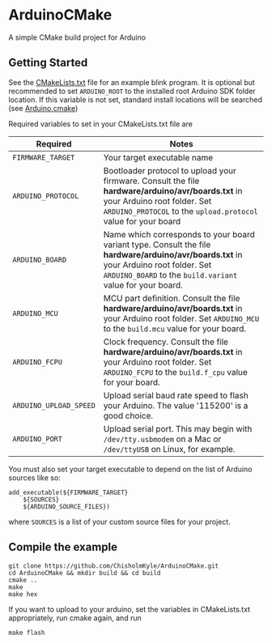 # ArduinoCMake
A simple CMake build project for Arduino

## Getting Started

See the [CMakeLists.txt](CMakeLists.txt) file for an example blink program.
It is optional but recommended to set `ARDUINO_ROOT` to the installed root Arduino SDK folder location. If this variable is not set, standard install locations will be searched (see [Arduino.cmake](
scripts/Arduino.cmake))

Required variables to set in your CMakeLists.txt file are

| Required | Notes |
| ---- | ----- |
| `FIRMWARE_TARGET` | Your target executable name |
| `ARDUINO_PROTOCOL` | Bootloader protocol to upload your firmware. Consult the file **hardware/arduino/avr/boards.txt** in your Arduino root folder. Set `ARDUINO_PROTOCOL` to the `upload.protocol` value for your board |
| `ARDUINO_BOARD` | Name which corresponds to your board variant type. Consult the file **hardware/arduino/avr/boards.txt** in your Arduino root folder. Set `ARDUINO_BOARD` to the `build.variant` value for your board.  |
| `ARDUINO_MCU` | MCU part definition. Consult the file **hardware/arduino/avr/boards.txt** in your Arduino root folder. Set `ARDUINO_MCU` to the `build.mcu` value for your board. |
| `ARDUINO_FCPU` | Clock frequency. Consult the file **hardware/arduino/avr/boards.txt** in your Arduino root folder. Set `ARDUINO_FCPU` to the `build.f_cpu` value for your board. |
| `ARDUINO_UPLOAD_SPEED` | Upload serial baud rate speed to flash your Arduino. The value '115200' is a good choice. |
| `ARDUINO_PORT` | Upload serial port. This may begin with `/dev/tty.usbmodem` on a Mac or `/dev/ttyUSB` on Linux, for example.

You must also set your target executable to depend on the list of Arduino sources like so:

	add_executable(${FIRMWARE_TARGET}
		${SOURCES}
		${ARDUINO_SOURCE_FILES})

where `SOURCES` is a list of your custom source files for your project.

## Compile the example

	git clone https://github.com/ChisholmKyle/ArduinoCMake.git
	cd ArduinoCMake && mkdir build && cd build
	cmake ..
	make
	make hex

If you want to upload to your arduino, set the variables in CMakeLists.txt appropriately, run cmake again, and run

	make flash
